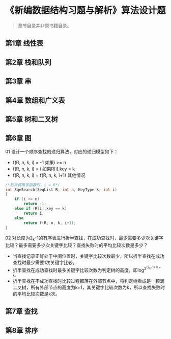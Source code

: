 # 《新编数据结构习题与解析》算法设计题

> 章节目录并非原书籍目录。

## 第1章 线性表

## 第2章 栈和队列

## 第3章 串

## 第4章 数组和广义表

## 第5章 树和二叉树

## 第6章 图

01 设计一个顺序查找的递归算法，对应的递归模型如下：

+ f(R, n, k, i) = -1                如果i >= n
+ f(R, n, k, i) = i                 如果R[i].key = k
+ f(R, n, k, i) = f(R, n, k, i+1)   其他情况

```c
/*初次调用该函数时，i = 0*/
int SqeSearch(SeqList R, int n, KeyType k, int i)
{
    if (i >= n)
        return -1;
    else if (R[i].key == k)
        return i;
    else
        return f(R, n, k, i+1);
}
```

02 对长度为2<sub>k</sub>-1的有序表进行折半查找，在成功查找时，最少需要多少次关键字比较？最多需要多少次关键字比较？查找失败时的平均比较次数是多少？

+ 当查找记录正好处于中间位置时，关键字比较次数最少，所以折半查找在成功查找时最少需要1次关键字比较。
+ 折半查找在成功查找时最多关键字比较次数为判定树的高度，即log<sup>2<sup>(2<sub>k</sub>-1+1) = k。
+ 折半查找在不成功查找时比较过程都落在外部节点中，将判定树看成是一颗满二叉树，所有外部节点的高度为k+1，其关键字比较次数为k，所以查找失败时的平均比较次数是k次。

## 第7章 查找

## 第8章 排序